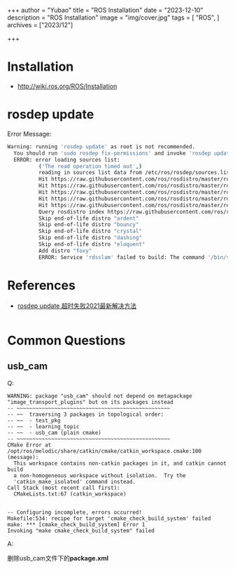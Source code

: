 +++
author = "Yubao"
title = "ROS Installation"
date = "2023-12-10"
description = "ROS Installation"
image = "img/cover.jpg"
tags = [
    "ROS",
]
archives = ["2023/12"]

+++

# Installation

- http://wiki.ros.org/ROS/Installation

# rosdep update

Error Message:

```sh
Warning: running 'rosdep update' as root is not recommended.
  You should run 'sudo rosdep fix-permissions' and invoke 'rosdep update' again without sudo.
  ERROR: error loading sources list:
          ('The read operation timed out',)
          reading in sources list data from /etc/ros/rosdep/sources.list.d
          Hit https://raw.githubusercontent.com/ros/rosdistro/master/rosdep/osx-homebrew.yaml
          Hit https://raw.githubusercontent.com/ros/rosdistro/master/rosdep/base.yaml
          Hit https://raw.githubusercontent.com/ros/rosdistro/master/rosdep/python.yaml
          Hit https://raw.githubusercontent.com/ros/rosdistro/master/rosdep/ruby.yaml
          Hit https://raw.githubusercontent.com/ros/rosdistro/master/releases/fuerte.yaml
          Query rosdistro index https://raw.githubusercontent.com/ros/rosdistro/master/index-v4.yaml
          Skip end-of-life distro "ardent"
          Skip end-of-life distro "bouncy"
          Skip end-of-life distro "crystal"
          Skip end-of-life distro "dashing"
          Skip end-of-life distro "eloquent"
          Add distro "foxy"
          ERROR: Service 'rdsslam' failed to build: The command '/bin/sh -c rosdep update' returned a non-zero code: 1
```

# References

- [rosdep update 超时失败2021最新解决方法](https://blog.csdn.net/Kenny_GuanHua/article/details/116845781)
  
  ```
  
  ```

# Common Questions

## usb_cam

Q:

```shell
WARNING: package "usb_cam" should not depend on metapackage "image_transport_plugins" but on its packages instead
-- ~~~~~~~~~~~~~~~~~~~~~~~~~~~~~~~~~~~~~~~~~~~~~~~~~
-- ~~  traversing 3 packages in topological order:
-- ~~  - test_pkg
-- ~~  - learning_topic
-- ~~  - usb_cam (plain cmake)
-- ~~~~~~~~~~~~~~~~~~~~~~~~~~~~~~~~~~~~~~~~~~~~~~~~~
CMake Error at /opt/ros/melodic/share/catkin/cmake/catkin_workspace.cmake:100 (message):
  This workspace contains non-catkin packages in it, and catkin cannot build
  a non-homogeneous workspace without isolation.  Try the
  'catkin_make_isolated' command instead.
Call Stack (most recent call first):
  CMakeLists.txt:67 (catkin_workspace)


-- Configuring incomplete, errors occurred!
Makefile:534: recipe for target 'cmake_check_build_system' failed
make: *** [cmake_check_build_system] Error 1
Invoking "make cmake_check_build_system" failed
```

A:

删除usb_cam文件下的**package.xml**
